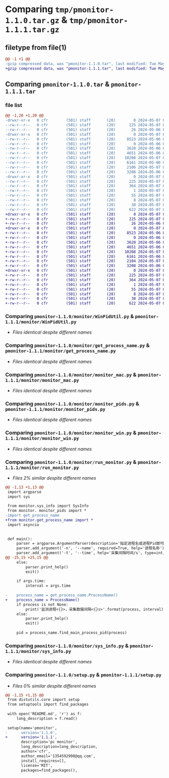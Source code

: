 # Comparing `tmp/pmonitor-1.1.0.tar.gz` & `tmp/pmonitor-1.1.1.tar.gz`

## filetype from file(1)

```diff
@@ -1 +1 @@
-gzip compressed data, was "pmonitor-1.1.0.tar", last modified: Tue May  7 07:21:27 2024, max compression
+gzip compressed data, was "pmonitor-1.1.1.tar", last modified: Tue May  7 07:41:52 2024, max compression
```

## Comparing `pmonitor-1.1.0.tar` & `pmonitor-1.1.1.tar`

### file list

```diff
@@ -1,20 +1,20 @@
-drwxr-xr-x   0 cfr        (501) staff       (20)        0 2024-05-07 07:21:27.257403 pmonitor-1.1.0/
--rw-r--r--   0 cfr        (501) staff       (20)      225 2024-05-07 07:21:27.256830 pmonitor-1.1.0/PKG-INFO
--rw-r--r--   0 cfr        (501) staff       (20)       26 2024-05-06 02:50:55.000000 pmonitor-1.1.0/README.md
-drwxr-xr-x   0 cfr        (501) staff       (20)        0 2024-05-07 07:21:27.252827 pmonitor-1.1.0/monitor/
--rw-r--r--   0 cfr        (501) staff       (20)     8523 2024-05-06 09:32:42.000000 pmonitor-1.1.0/monitor/WinPidUtil.py
--rw-r--r--   0 cfr        (501) staff       (20)        0 2024-05-06 02:50:55.000000 pmonitor-1.1.0/monitor/__init__.py
--rw-r--r--   0 cfr        (501) staff       (20)     3620 2024-05-06 08:11:43.000000 pmonitor-1.1.0/monitor/get_process_name.py
--rw-r--r--   0 cfr        (501) staff       (20)     4651 2024-05-06 02:50:55.000000 pmonitor-1.1.0/monitor/monitor_mac.py
--rw-r--r--   0 cfr        (501) staff       (20)    10208 2024-05-07 07:21:02.000000 pmonitor-1.1.0/monitor/monitor_pids.py
--rw-r--r--   0 cfr        (501) staff       (20)     6161 2024-05-06 02:50:55.000000 pmonitor-1.1.0/monitor/monitor_win.py
--rw-r--r--   0 cfr        (501) staff       (20)     2106 2024-05-07 07:21:02.000000 pmonitor-1.1.0/monitor/run_monitor.py
--rw-r--r--   0 cfr        (501) staff       (20)     3208 2024-05-06 02:50:55.000000 pmonitor-1.1.0/monitor/sys_info.py
-drwxr-xr-x   0 cfr        (501) staff       (20)        0 2024-05-07 07:21:27.255980 pmonitor-1.1.0/pmonitor.egg-info/
--rw-r--r--   0 cfr        (501) staff       (20)      225 2024-05-07 07:21:27.000000 pmonitor-1.1.0/pmonitor.egg-info/PKG-INFO
--rw-r--r--   0 cfr        (501) staff       (20)      364 2024-05-07 07:21:27.000000 pmonitor-1.1.0/pmonitor.egg-info/SOURCES.txt
--rw-r--r--   0 cfr        (501) staff       (20)        1 2024-05-07 07:21:27.000000 pmonitor-1.1.0/pmonitor.egg-info/dependency_links.txt
--rw-r--r--   0 cfr        (501) staff       (20)       55 2024-05-07 07:21:27.000000 pmonitor-1.1.0/pmonitor.egg-info/entry_points.txt
--rw-r--r--   0 cfr        (501) staff       (20)        8 2024-05-07 07:21:27.000000 pmonitor-1.1.0/pmonitor.egg-info/top_level.txt
--rw-r--r--   0 cfr        (501) staff       (20)       38 2024-05-07 07:21:27.257622 pmonitor-1.1.0/setup.cfg
--rw-r--r--   0 cfr        (501) staff       (20)      622 2024-05-07 07:21:25.000000 pmonitor-1.1.0/setup.py
+drwxr-xr-x   0 cfr        (501) staff       (20)        0 2024-05-07 07:41:52.570284 pmonitor-1.1.1/
+-rw-r--r--   0 cfr        (501) staff       (20)      225 2024-05-07 07:41:52.569752 pmonitor-1.1.1/PKG-INFO
+-rw-r--r--   0 cfr        (501) staff       (20)       26 2024-05-06 02:50:55.000000 pmonitor-1.1.1/README.md
+drwxr-xr-x   0 cfr        (501) staff       (20)        0 2024-05-07 07:41:52.565272 pmonitor-1.1.1/monitor/
+-rw-r--r--   0 cfr        (501) staff       (20)     8523 2024-05-06 09:32:42.000000 pmonitor-1.1.1/monitor/WinPidUtil.py
+-rw-r--r--   0 cfr        (501) staff       (20)        0 2024-05-06 02:50:55.000000 pmonitor-1.1.1/monitor/__init__.py
+-rw-r--r--   0 cfr        (501) staff       (20)     3620 2024-05-06 08:11:43.000000 pmonitor-1.1.1/monitor/get_process_name.py
+-rw-r--r--   0 cfr        (501) staff       (20)     4651 2024-05-06 02:50:55.000000 pmonitor-1.1.1/monitor/monitor_mac.py
+-rw-r--r--   0 cfr        (501) staff       (20)    10208 2024-05-07 07:21:02.000000 pmonitor-1.1.1/monitor/monitor_pids.py
+-rw-r--r--   0 cfr        (501) staff       (20)     6161 2024-05-06 02:50:55.000000 pmonitor-1.1.1/monitor/monitor_win.py
+-rw-r--r--   0 cfr        (501) staff       (20)     2104 2024-05-07 07:41:37.000000 pmonitor-1.1.1/monitor/run_monitor.py
+-rw-r--r--   0 cfr        (501) staff       (20)     3208 2024-05-06 02:50:55.000000 pmonitor-1.1.1/monitor/sys_info.py
+drwxr-xr-x   0 cfr        (501) staff       (20)        0 2024-05-07 07:41:52.568883 pmonitor-1.1.1/pmonitor.egg-info/
+-rw-r--r--   0 cfr        (501) staff       (20)      225 2024-05-07 07:41:52.000000 pmonitor-1.1.1/pmonitor.egg-info/PKG-INFO
+-rw-r--r--   0 cfr        (501) staff       (20)      364 2024-05-07 07:41:52.000000 pmonitor-1.1.1/pmonitor.egg-info/SOURCES.txt
+-rw-r--r--   0 cfr        (501) staff       (20)        1 2024-05-07 07:41:52.000000 pmonitor-1.1.1/pmonitor.egg-info/dependency_links.txt
+-rw-r--r--   0 cfr        (501) staff       (20)       55 2024-05-07 07:41:52.000000 pmonitor-1.1.1/pmonitor.egg-info/entry_points.txt
+-rw-r--r--   0 cfr        (501) staff       (20)        8 2024-05-07 07:41:52.000000 pmonitor-1.1.1/pmonitor.egg-info/top_level.txt
+-rw-r--r--   0 cfr        (501) staff       (20)       38 2024-05-07 07:41:52.570545 pmonitor-1.1.1/setup.cfg
+-rw-r--r--   0 cfr        (501) staff       (20)      622 2024-05-07 07:41:51.000000 pmonitor-1.1.1/setup.py
```

### Comparing `pmonitor-1.1.0/monitor/WinPidUtil.py` & `pmonitor-1.1.1/monitor/WinPidUtil.py`

 * *Files identical despite different names*

### Comparing `pmonitor-1.1.0/monitor/get_process_name.py` & `pmonitor-1.1.1/monitor/get_process_name.py`

 * *Files identical despite different names*

### Comparing `pmonitor-1.1.0/monitor/monitor_mac.py` & `pmonitor-1.1.1/monitor/monitor_mac.py`

 * *Files identical despite different names*

### Comparing `pmonitor-1.1.0/monitor/monitor_pids.py` & `pmonitor-1.1.1/monitor/monitor_pids.py`

 * *Files identical despite different names*

### Comparing `pmonitor-1.1.0/monitor/monitor_win.py` & `pmonitor-1.1.1/monitor/monitor_win.py`

 * *Files identical despite different names*

### Comparing `pmonitor-1.1.0/monitor/run_monitor.py` & `pmonitor-1.1.1/monitor/run_monitor.py`

 * *Files 2% similar despite different names*

```diff
@@ -1,13 +1,13 @@
 import argparse
 import sys
 
 from monitor.sys_info import SysInfo
 from monitor. monitor_pids import *
-import get_process_name
+from monitor.get_process_name import *
 import asyncio
 
 
 def main():
     parser = argparse.ArgumentParser(description='指定进程名或进程Pid即可获取性能数据~')
     parser.add_argument('-n', '--name', required=True, help='进程名称')
     parser.add_argument('-t', '--time', help='采集间隔时间/s', type=int, default=1)
@@ -25,15 +25,15 @@
     else:
         parser.print_help()
         exit()
 
     if args.time:
         interval = args.time
 
-    process_name = get_process_name.ProcessName()
+    process_name = ProcessName()
     if process is not None:
         print('监测进程<{}>，采集数据间隔<{}s>'.format(process, interval))
     else:
         parser.print_help()
         exit()
 
     pid = process_name.find_main_process_pid(process)
```

### Comparing `pmonitor-1.1.0/monitor/sys_info.py` & `pmonitor-1.1.1/monitor/sys_info.py`

 * *Files identical despite different names*

### Comparing `pmonitor-1.1.0/setup.py` & `pmonitor-1.1.1/setup.py`

 * *Files 0% similar despite different names*

```diff
@@ -1,15 +1,15 @@
 from distutils.core import setup
 from setuptools import find_packages
 
 with open('README.md', 'r') as f:
     long_description = f.read()
 
 setup(name='pmonitor',
-      version='1.1.0',
+      version='1.1.1',
       description='pc monitor',
       long_description=long_description,
       author='cfr',
       author_email='1354592998@qq.com',
       install_requires=[],
       license='MIT',
       packages=find_packages(),
```

